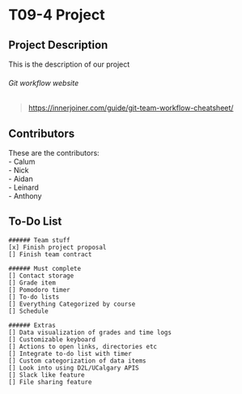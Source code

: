 # T09-4 Project

## Project Description
This is the description of our project

###### Git workflow website
>https://innerjoiner.com/guide/git-team-workflow-cheatsheet/

## Contributors
These are the contributors:  
	- Calum  
	- Nick  
	- Aidan  
	- Leinard  
	- Anthony  
	
## To-Do List
	###### Team stuff
	[x] Finish project proposal
	[] Finish team contract
	
	###### Must complete
	[] Contact storage
	[] Grade item
	[] Pomodoro timer
	[] To-do lists
	[] Everything Categorized by course
	[] Schedule
	
	###### Extras
	[] Data visualization of grades and time logs
	[] Customizable keyboard
	[] Actions to open links, directories etc
	[] Integrate to-do list with timer
	[] Custom categorization of data items
	[] Look into using D2L/UCalgary APIS
	[] Slack like feature
	[] File sharing feature
